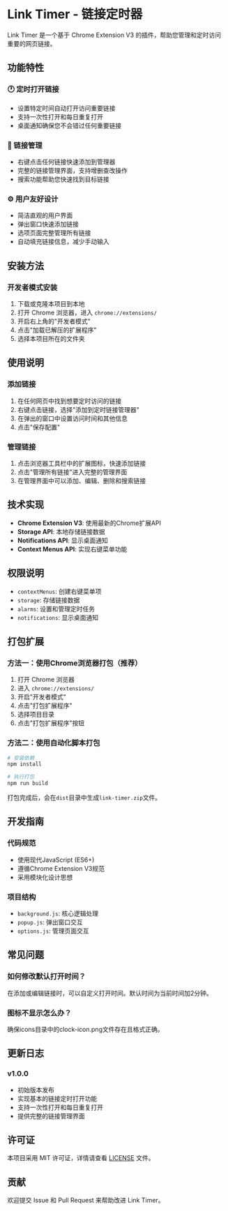 # Link Timer - 链接定时器

Link Timer 是一个基于 Chrome Extension V3 的插件，帮助您管理和定时访问重要的网页链接。

## 功能特性

### 🕐 定时打开链接
- 设置特定时间自动打开访问重要链接
- 支持一次性打开和每日重复打开
- 桌面通知确保您不会错过任何重要链接

### 🔗 链接管理
- 右键点击任何链接快速添加到管理器
- 完整的链接管理界面，支持增删查改操作
- 搜索功能帮助您快速找到目标链接

### ⚙️ 用户友好设计
- 简洁直观的用户界面
- 弹出窗口快速添加链接
- 选项页面完整管理所有链接
- 自动填充链接信息，减少手动输入

## 安装方法

### 开发者模式安装
1. 下载或克隆本项目到本地
2. 打开 Chrome 浏览器，进入 `chrome://extensions/`
3. 开启右上角的"开发者模式"
4. 点击"加载已解压的扩展程序"
5. 选择本项目所在的文件夹

## 使用说明

### 添加链接
1. 在任何网页中找到想要定时访问的链接
2. 右键点击链接，选择"添加到定时链接管理器"
3. 在弹出的窗口中设置访问时间和其他信息
4. 点击"保存配置"

### 管理链接
1. 点击浏览器工具栏中的扩展图标，快速添加链接
2. 点击"管理所有链接"进入完整的管理界面
3. 在管理界面中可以添加、编辑、删除和搜索链接


## 技术实现

- **Chrome Extension V3**: 使用最新的Chrome扩展API
- **Storage API**: 本地存储链接数据
- **Notifications API**: 显示桌面通知
- **Context Menus API**: 实现右键菜单功能

## 权限说明

- `contextMenus`: 创建右键菜单项
- `storage`: 存储链接数据
- `alarms`: 设置和管理定时任务
- `notifications`: 显示桌面通知

## 打包扩展

### 方法一：使用Chrome浏览器打包（推荐）
1. 打开 Chrome 浏览器
2. 进入 `chrome://extensions/`
3. 开启"开发者模式"
4. 点击"打包扩展程序"
5. 选择项目目录
6. 点击"打包扩展程序"按钮

### 方法二：使用自动化脚本打包
```bash
# 安装依赖
npm install

# 执行打包
npm run build
```

打包完成后，会在`dist`目录中生成`link-timer.zip`文件。

## 开发指南

### 代码规范
- 使用现代JavaScript (ES6+)
- 遵循Chrome Extension V3规范
- 采用模块化设计思想

### 项目结构
- `background.js`: 核心逻辑处理
- `popup.js`: 弹出窗口交互
- `options.js`: 管理页面交互

## 常见问题


### 如何修改默认打开时间？
在添加或编辑链接时，可以自定义打开时间。默认时间为当前时间加2分钟。

### 图标不显示怎么办？
确保icons目录中的clock-icon.png文件存在且格式正确。

## 更新日志

### v1.0.0
- 初始版本发布
- 实现基本的链接定时打开功能
- 支持一次性打开和每日重复打开
- 提供完整的链接管理界面

## 许可证

本项目采用 MIT 许可证，详情请查看 [LICENSE](LICENSE) 文件。

## 贡献

欢迎提交 Issue 和 Pull Request 来帮助改进 Link Timer。
